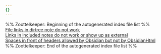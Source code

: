 ```yaml
---
{}
---
```

   
%% Zoottelkeeper: Beginning of the autogenerated index file list  %%   
 [File links in dirtree note do not work](../../Buglog/test/File%20links%20in%20dirtree%20note%20do%20not%20work.md)   
 [Links in included notes do not work or show up as external](../../Buglog/test/Links%20in%20included%20notes%20do%20not%20work%20or%20show%20up%20as%20external.md)   
 [Spaces in front of headers allowed by Obsidian but not by ObsidianHtml](../../Buglog/test/Spaces%20in%20front%20of%20headers%20allowed%20by%20Obsidian%20but%20not%20by%20ObsidianHtml.md)   
%% Zoottelkeeper: End of the autogenerated index file list  %%
